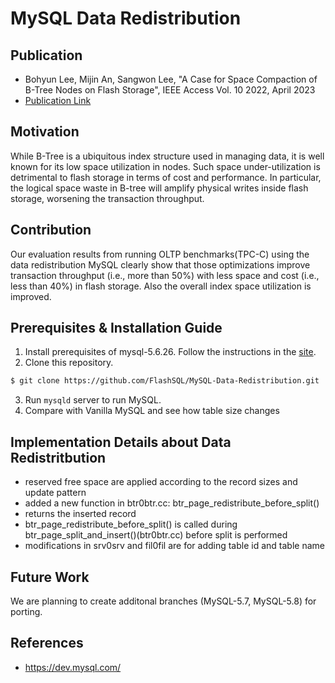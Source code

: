 # MySQL Data Redistribution

## Publication
- Bohyun Lee, Mijin An, Sangwon Lee, "A Case for Space Compaction of B-Tree Nodes on Flash Storage", IEEE Access Vol. 10 2022, April 2023 
- [Publication Link](https://ieeexplore.ieee.org/document/10102447?source=authoralert)

## Motivation
While B-Tree is a ubiquitous index structure used in managing data, it is well known for its low space utilization in nodes. Such space under-utilization is detrimental to flash storage in terms of cost and performance. In particular, the logical space waste in B-tree will amplify physical writes inside flash storage, worsening the transaction throughput. 

## Contribution
Our evaluation results from running OLTP benchmarks(TPC-C) using the data redistribution MySQL clearly show that those optimizations improve transaction throughput (i.e., more than 50%) with less space and cost (i.e., less than 40%) in flash storage. Also the overall index space utilization is improved.


## Prerequisites & Installation Guide

1. Install prerequisites of mysql-5.6.26. Follow the instructions in the [site](https://github.com/LeeBohyun/mysql-tpcc/blob/master/installation_guide/multi-mysql-tpcc.md).
2. Clone this repository.
```bash
$ git clone https://github.com/FlashSQL/MySQL-Data-Redistribution.git
```
3. Run ``mysqld`` server to run MySQL.
4. Compare with Vanilla MySQL and see how table size changes



## Implementation Details about Data Redistritbution
- reserved free space are applied according to the record sizes and update pattern
- added a new function in btr0btr.cc: btr_page_redistribute_before_split()
- returns the inserted record
- btr_page_redistribute_before_split() is called during btr_page_split_and_insert()(btr0btr.cc) before split is performed
- modifications in srv0srv and fil0fil are for adding table id and table name

## Future Work
We are planning to create additonal branches (MySQL-5.7, MySQL-5.8) for porting.

## References
- https://dev.mysql.com/

